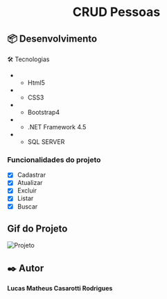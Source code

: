 
<h1 align="center">CRUD Pessoas</h1>

## 📦 Desenvolvimento
🛠 Tecnologias
* - Html5
* - CSS3
* - Bootstrap4
* - .NET Framework 4.5
* - SQL SERVER

### Funcionalidades do projeto
- [x] Cadastrar
- [x] Atualizar 
- [x] Excluir 
- [x] Listar 
- [x] Buscar

## Gif do Projeto
![Projeto](https://github.com/Lucas-Casarotti/Projetos/blob/main/Projeto.gif)
## ✒️ Autor

  **Lucas Matheus Casarotti Rodrigues** 

